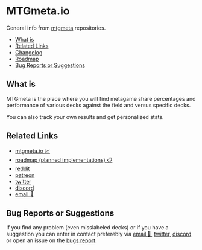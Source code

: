 # MTGmeta.io

General info from [mtgmeta](https://mtgmeta.io) repositories.

- [What is](#what-is)
- [Related Links](#related-links)
- [Changelog](https://github.com/mtgmetaio/changelog)
- [Roadmap](https://github.com/mtgmetaio/roadmap)
- [Bug Reports or Suggestions](#bug-reports-or-suggestions)

## What is

MTGmeta is the place where you will find metagame share percentages and performance of various decks against the field and versus specific decks.

You can also track your own results and get personalized stats.

## Related Links

* [mtgmeta.io :chart_with_upwards_trend:](https://mtgmeta.io)
* [roadmap (planned implementations) :clipboard:](https://github.com/mtgmetaio/roadmap)
* [reddit](https://www.reddit.com/r/mtgMETAio/) 
* [patreon](https://www.patreon.com/mtgmeta)
* [twitter](https://twitter.com/mtgmetaio) 
* [discord](https://discord.gg/3KaXbMQ)
* [email :email:](mailto:hello@mtgmeta.io?subject=[BUG%20REPORT]%20)

## Bug Reports or Suggestions

If you find any problem (even misslabeled decks) or if you have a suggestion you can enter in contact preferebly via [email :email:](mailto:hello@mtgmeta.io?subject=[BUG%20REPORT]%20), [twitter](https://twitter.com/mtgmetaio), [discord](https://discord.gg/3KaXbMQ) or open an issue on the [bugs report](https://github.com/mtgmetaio/bugs-report).
